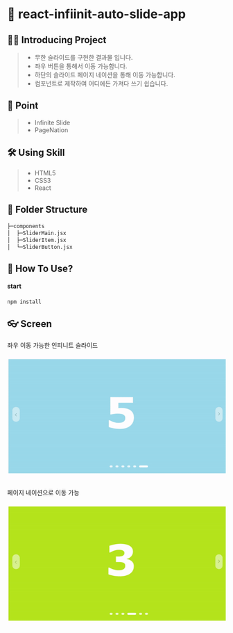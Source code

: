 # 📡 react-infiinit-auto-slide-app

## 💁‍♂️ Introducing Project

> -   무한 슬라이드를 구현한 결과물 입니다.
> -   좌우 버튼을 통해서 이동 가능합니다.
> -   하단의 슬라이드 페이지 네이션을 통해 이동 가능합니다.
> -   컴포넌트로 제작하여 어디에든 가져다 쓰기 쉽습니다.

## 📌 Point

> -   Infinite Slide
> -   PageNation

## 🛠 Using Skill

> -   HTML5
> -   CSS3
> -   React

## 📁 Folder Structure

```
├─components
│  ├─SliderMain.jsx
│  ├─SliderItem.jsx
│  └─SliderButton.jsx
```

## 🔧 How To Use?

#### start

```
npm install
```

## 👓 Screen

<p>좌우 이동 가능한 인피니트 슬라이드</p>
<center>
  <img
    src="./readme_assets/img01.gif"
  />
</center>

<p>페이지 네이션으로 이동 가능</p>
<center>
  <img
    src="./readme_assets/img02.gif"
  />
</center>
